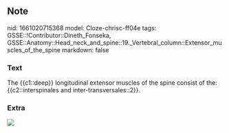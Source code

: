 ## Note
nid: 1661020715368
model: Cloze-chrisc-ff04e
tags: GSSE::!Contributor::Dineth_Fonseka, GSSE::Anatomy::Head_neck_and_spine::19._Vertebral_column::Extensor_muscles_of_the_spine
markdown: false

### Text
<div>
  The {{c1::deep}} longitudinal extensor muscles of the spine
  consist of the: {{c2::interspinales and inter-transversales::2}}.
</div>

### Extra
<img src="NDaCQd2yIly10Kw7L3aOHQ.jpg">
